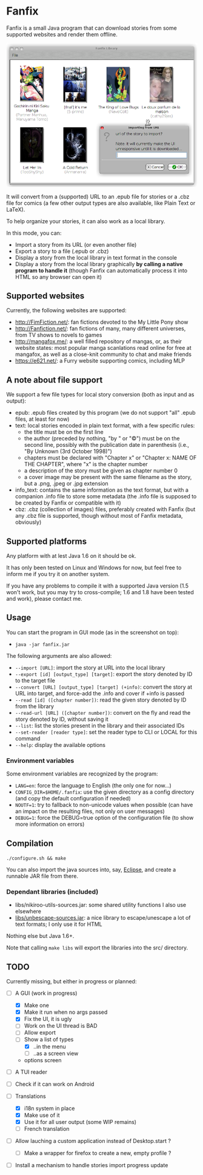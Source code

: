 # Fanfix

Fanfix is a small Java program that can download stories from some supported websites and render them offline.

![Main GUI](screenshots/fanfix.png?raw=true "Main GUI")

It will convert from a (supported) URL to an .epub file for stories or a .cbz file for comics (a few other output types are also available, like Plain Text or LaTeX).

To help organize your stories, it can also work as a local library.

In this mode, you can:
- Import a story from its URL (or even another file)
- Export a story to a file (.epub or .cbz)
- Display a story from the local library in text format in the console
- Display a story from the local library graphically **by calling a native program to handle it** (though Fanfix can automatically process it into HTML so any browser can open it)

## Supported websites

Currently, the following websites are supported:
- http://FimFiction.net/: fan fictions devoted to the My Little Pony show
- http://Fanfiction.net/: fan fictions of many, many different universes, from TV shows to novels to games
- http://mangafox.me/: a well filled repository of mangas, or, as their website states: most popular manga scanlations read online for free at mangafox, as well as a close-knit community to chat and make friends
- https://e621.net/: a Furry website supporting comics, including MLP

## A note about file support

We support a few file types for local story conversion (both as input and as output):
- epub: .epub files created by this program (we do not support "all" .epub files, at least for now)
- text: local stories encoded in plain text format, with a few specific rules:
  - the title must be on the first line
  - the author (preceded by nothing, "by " or "©") must be on the second line, possibly with the publication date in parenthesis (i.e., "By Unknown (3rd October 1998)")
  - chapters must be declared with "Chapter x" or "Chapter x: NAME OF THE CHAPTER", where "x" is the chapter number
  - a description of the story must be given as chapter number 0
  - a cover image may be present with the same filename as the story, but a .png, .jpeg or .jpg extension
- info_text: contains the same information as the text format, but with a companion .info file to store some metadata (the .info file is supposed to be created by Fanfix or compatible with it)
- cbz: .cbz (collection of images) files, preferably created with Fanfix (but any .cbz file is supported, though without most of Fanfix metadata, obviously)

## Supported platforms

Any platform with at lest Java 1.6 on it should be ok.

It has only been tested on Linux and Windows for now, but feel free to inform me if you try it on another system.

If you have any problems to compile it with a supported Java version (1.5 won't work, but you may try to cross-compile; 1.6 and 1.8 have been tested and work), please contact me.

## Usage

You can start the program in GUI mode (as in the screenshot on top):
- ```java -jar fanfix.jar```


The following arguments are also allowed:
- ```--import [URL]```: import the story at URL into the local library
- ```--export [id] [output_type] [target]```: export the story denoted by ID to the target file
- ```--convert [URL] [output_type] [target] (+info)```: convert the story at URL into target, and force-add the .info and cover if +info is passed
- ```--read [id] ([chapter number])```: read the given story denoted by ID from the library
- ```--read-url [URL] ([chapter number])```: convert on the fly and read the story denoted by ID, without saving it
- ```--list```: list the stories present in the library and their associated IDs
- ```--set-reader [reader type]```: set the reader type to CLI or LOCAL for this command
- ```--help```: display the available options

### Environment variables

Some environment variables are recognized by the program:
- ```LANG=en```: force the language to English (the only one for now...)
- ```CONFIG_DIR=$HOME/.fanfix```: use the given directory as a config directory (and copy the default configuration if needed)
- ```NOUTF=1```: try to fallback to non-unicode values when possible (can have an impact on the resulting files, not only on user messages)
- ```DEBUG=1```: force the DEBUG=true option of the configuration file (to show more information on errors)

## Compilation

```./configure.sh && make```

You can also import the java sources into, say, [Eclipse](https://eclipse.org/), and create a runnable JAR file from there.

### Dependant libraries (included)

- libs/nikiroo-utils-sources.jar: some shared utility functions I also use elsewhere
- [libs/unbescape-sources.jar](https://github.com/unbescape/unbescape): a nice library to escape/unescape a lot of text formats; I only use it for HTML

Nothing else but Java 1.6+.

Note that calling ```make libs``` will export the libraries into the src/ directory.

## TODO

Currently missing, but either in progress or planned:
- [ ] A GUI (work in progress)
  - [x] Make one
  - [x] Make it run when no args passed
  - [x] Fix the UI, it is ugly
  - [ ] Work on the UI thread is BAD
  - [ ] Allow export
  - [ ] Show a list of types
    - [x] ..in the menu
    - [ ] ..as a screen view
  - options screen
- [ ] A TUI reader
- [ ] Check if it can work on Android
- [ ] Translations
  - [x] i18n system in place
  - [x] Make use of it
  - [x] Use it for all user output (some WIP remains)
  - [ ] French translation
- [ ] Allow lauching a custom application instead of Desktop.start ?
  - [ ] Make a wrapper for firefox to create a new, empty profile ?
- [ ] Install a mechanism to handle stories import progress update

